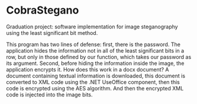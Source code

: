 # CobraStegano
Graduation project: software implementation for image steganography using the least significant bit method.

This program has two lines of defense: first, there is the password. 
The application hides the information not in all of the least significant bits in a row, 
but only in those defined by our function, which takes our password as its argument. 
Second, before hiding the information inside the image, the application encrypts it. 
How does this work in a docx document?
A document containing textual information is downloaded, this document is converted to XML code using the .NET UseOffice component, 
then this code is encrypted using the AES algorithm.
And then the encrypted XML code is injected into the image bits.
